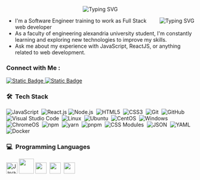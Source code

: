 <!-- Typing SVG by DenverCoder1 - https://github.com/DenverCoder1/readme-typing-svg -->
<p align="center">
<img src="https://readme-typing-svg.demolab.com?font=Fira+Code&size=22&pause=1945&color=5A6BF7&width=435&lines=Welcome+to+Hazem+Sabry's+profile;I'am+Happy+to+get+you+to+here!" alt="Typing SVG" />
</p> 

<img align="right" src="https://readme-typing-svg.demolab.com?font=Rubik&duration=2000&pause=100&background=000000&center=true&vCenter=true&multiline=true&repeat=false&width=180&height=150&lines=from+ME+import+*;while+True%3A;++++eat();++++code();++++sleep()" alt="Typing SVG" />

- I'm a Software Engineer training to work as Full Stack web developer
- As a faculty of engineering alexandria university student, I'm constantly learning and exploring new technologies to improve my skills.
- Ask me about my experience with JavaScript, ReactJS, or anything related to web development.
<!--- Check out my portfolio at  to see some of the projects I've worked on.-->


### Connect with Me :

<a href="https://www.linkedin.com/in/hazemsabry2002/" target="_blank"><img alt="Static Badge" src="https://img.shields.io/badge/Hazem%20Sabry-0077B5?style=for-the-badge&logo=Linkedin&logoColor=white">
</a>
<a href="https://wa.me/+201117176767" target="_blank"><img alt="Static Badge" src="https://img.shields.io/badge/Hazem%20Sabry-25D366?style=for-the-badge&logo=Whatsapp&logoColor=white">
</a>

### 🛠 &nbsp;Tech Stack
![JavaScript](https://img.shields.io/badge/-JavaScript-05122A?style=flat&logo=javascript)&nbsp;
![React.js](https://img.shields.io/badge/-React-05122A?style=flat&logo=react)
![Node.js](https://img.shields.io/badge/-Node.js-05122A?style=flat&logo=node.js&logoColor=339933)&nbsp;
![HTML5](https://img.shields.io/badge/-HTML5-05122A?style=flat&logo=HTML5)&nbsp;
![CSS3](https://img.shields.io/badge/-CSS3-05122A?style=flat&logo=CSS3&logoColor=1572B6)&nbsp;
![Git](https://img.shields.io/badge/-Git-05122A?style=flat&logo=git)&nbsp;
![GitHub](https://img.shields.io/badge/-GitHub-05122A?style=flat&logo=github)&nbsp;
![Visual Studio Code](https://img.shields.io/badge/-Visual%20Studio%20Code-05122A?style=flat&logo=visual-studio-code&logoColor=007ACC)&nbsp;
![Linux](https://img.shields.io/badge/-linux-05122A?style=flat&logo=linux&logoColor=FCC624)&nbsp;
![Ubuntu](https://img.shields.io/badge/-Ubuntu-05122A?style=flat&logo=ubuntu&logoColor=E95420)&nbsp;
![CentOS](https://img.shields.io/badge/-CentOS-05122A?style=flat&logo=centos&logoColor=#262577)&nbsp;
![Windows](https://img.shields.io/badge/-Windows-05122A?style=flat&logo=windows10&logoColor=%230078D4)&nbsp;
![ChromeOS](https://img.shields.io/badge/-ChromeOS-05122A?style=flat&logo=googlechrome&logoColor=4285F4)&nbsp;
![npm](https://img.shields.io/badge/-npm-05122A?style=flat&logo=npm&logoColor=CB3837)&nbsp;
![yarn](https://img.shields.io/badge/-yarn-05122A?style=flat&logo=yarn&logoColor=2C8EBB)&nbsp;
![pnpm](https://img.shields.io/badge/-pnpm-05122A?style=flat&logo=pnpm&logoColor=F69220)&nbsp;
![CSS Modules](https://img.shields.io/badge/-CSS%20Modules-05122A?style=flat&logo=cssmodules&logoColor=000000)&nbsp;
![JSON](https://img.shields.io/badge/-JSON-05122A?style=flat&logo=json&logoColor=000000)&nbsp;
![YAML](https://img.shields.io/badge/-YAML-05122A?style=flat&logo=yaml&logoColor=CB171E)&nbsp;
![Docker](https://img.shields.io/badge/-Docker-05122A?style=flat&logo=docker&logoColor=2496ED)&nbsp;
<!--![Bootstrap](https://img.shields.io/badge/-Bootstrap-05122A?style=flat&logo=bootstrap&logoColor=563D7C)&nbsp;-->
<!--![Sass](https://img.shields.io/badge/-Sass-05122A?style=flat&logo=sass)&nbsp;-->
<!--![MongoDB](https://img.shields.io/badge/-MongoDB-05122A?style=flat&logo=MongoDB)&nbsp;-->
<!--![Atom](https://img.shields.io/badge/-Atom-05122A?style=flat&logo=atom&logoColor=66595C)&nbsp;-->
<!--![Sublime Text](https://img.shields.io/badge/-Sublime%20Text-05122A?style=flat&logo=sublimetext&logoColor=FF9800)&nbsp;-->
<!--![JSS](https://img.shields.io/badge/-JSS-05122A?style=flat&logo=jss&logoColor=F7DF1E)&nbsp;-->
<!--![Jest](https://img.shields.io/badge/-Jest-05122A?style=flat&logo=jest&logoColor=C21325)&nbsp;-->
<!--![Cypress](https://img.shields.io/badge/-Cypress-05122A?style=flat&logo=cypress&logoColor=17202C)&nbsp;-->
<!--![WordPress](https://img.shields.io/badge/-WordPress-05122A?style=flat&logo=wordpress&logoColor=21759B)&nbsp;-->
<!--![Tailwind CSS](https://img.shields.io/badge/-Tailwind&20CSS-05122A?style=flat&logo=tailwindcss&logoColor=06B6D4)&nbsp;-->
<!--![Next.js](https://img.shields.io/badge/-Next.js-05122A?style=flat&logo=nextdotjs&logoColor=000000)&nbsp;-->
<!--![Mantine UI](https://img.shields.io/badge/-Mantine%20UI-05122A?style=flat&logo=mantine&logoColor=#339AF0)&nbsp;-->
<!--![Turborepo](https://img.shields.io/badge/-Turborepo-05122A?style=flat&logo=turborepo&logoColor=EF4444)&nbsp;-->
<!--![Nx](https://img.shields.io/badge/-Nx-05122A?style=flat&logo=nx&logoColor=143055)&nbsp;-->
<!--![NXP](https://img.shields.io/badge/-NXP-05122A?style=flat&logo=nxp&logoColor=000000)&nbsp;-->
<!--![Nginx](https://img.shields.io/badge/-Nginx-05122A?style=flat&logo=nginx&logoColor=009639)&nbsp;-->
<!--![Lerna](https://img.shields.io/badge/-Lerna-05122A?style=flat&logo=lerna&logoColor=9333EA)&nbsp;-->
<!--![Vite](https://img.shields.io/badge/-vite-05122A?style=flat&logo=vite&logoColor=646CFF)&nbsp;-->
<!--![Vim](https://img.shields.io/badge/-vim-05122A?style=flat&logo=vim&logoColor=019733)&nbsp;-->

<!--
### 🗃 &nbsp;React Libraries
![React Router](https://img.shields.io/badge/-React%20Router-05122A?style=flat&logo=reactrouter&logoColor=FF4154)&nbsp;
![Redux & Redux Toolkit](https://img.shields.io/badge/-Redux%20&%20Redux%20Toolkit-05122A?style=flat&logo=redux&logoColor=764ABC)&nbsp;
![Styledcomponents](https://img.shields.io/badge/-Styledcomponents-05122A?style=flat&logo=styledcomponents&logoColor=DB7093)&nbsp;
![MUI](https://img.shields.io/badge/-MUI-05122A?style=flat&logo=mui&logoColor=007FFF)&nbsp;
![Semantic Ui React](https://img.shields.io/badge/-Semantic%20Ui%20React-05122A?style=flat&logo=semanticuireact&logoColor=35BDB2)&nbsp;
![Framer Motion](https://img.shields.io/badge/-Framer%20Motion-05122A?style=flat&logo=framer&logoColor=0055FF)&nbsp;
![Axios](https://img.shields.io/badge/-Axios-05122A?style=flat&logo=axios&logoColor=5A29E4)&nbsp;
![Lodash](https://img.shields.io/badge/-Lodash-05122A?style=flat&logo=lodash&logoColor=3492FF)&nbsp;
-->

<!--
### ☁ &nbsp;Hosting Platforms
![Vercel](https://img.shields.io/badge/-Vercel-05122A?style=flat&logo=vercel&logoColor=000000)&nbsp;
![Amazon AWS](https://img.shields.io/badge/-Amazon%20AWS-05122A?style=flat&logo=amazonaws&logoColor=232F3E)&nbsp;
![Netlify](https://img.shields.io/badge/-Netlify-05122A?style=flat&logo=netlify&logoColor=00C7B7)&nbsp;
![Firebase](https://img.shields.io/badge/-Firebase-05122A?style=flat&logo=firebase&logoColor=FFCA28)&nbsp;
-->

### 💻 &nbsp;Programming Languages
<div>
<img width="30" src="https://user-images.githubusercontent.com/25181517/117447155-6a868a00-af3d-11eb-9cfe-245df15c9f3f.png" alt="JavaScript" title="JavaScript"/>
<img width="40" src="https://user-images.githubusercontent.com/25181517/117201156-9a724800-adec-11eb-9a9d-3cd0f67da4bc.png"/>
<img width="30" src="https://user-images.githubusercontent.com/25181517/192106070-46255bcf-65e6-4c6b-a296-bf8d0d8fb2a7.png"/>&nbsp;
<img width="30" src="https://user-images.githubusercontent.com/25181517/183423507-c056a6f9-1ba8-4312-a350-19bcbc5a8697.png"/>&nbsp;
<img width="30" src="https://user-images.githubusercontent.com/25181517/192106593-610ee31c-995e-4f24-b8e1-0f18eead6fae.png"/>&nbsp;
</div>

<!--
### 🎓 &nbsp;Tech from Collage
-->

